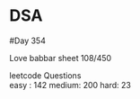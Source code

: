 # DSA

#Day 354

Love babbar sheet
    108/450
    
leetcode Questions   
easy : 142
medium: 200
hard: 23

 